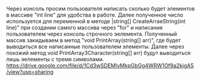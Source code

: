 Через консоль просим пользователя написать сколько будет элементов в массиве "int line" для удобства в работе. Далее полученное число используется для переменной в методе |string[] CreateArraeString(int line)" при создании самого массива через "for" и написания пользователем через консоль строчного эелемента. Полученный массив закидываем в метод  "void PrintArray(string[] arr)", где будет выводиться все написанные пользователем элементы. Далее через похожий метод void PrintArray3Character(string[] arr) будут выводиться лишь эелементы с тремя символами.
https://drive.google.com/file/d/1Cd3wSDEMlyMkpGbGg4WRW1Of9a2kjgA5/view?usp=sharing
